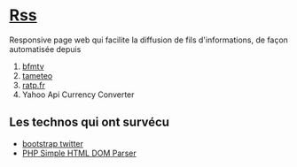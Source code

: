 [Rss](http://www.config.fr/Rss/)
===================


Responsive page web  qui facilite la diffusion de fils d'informations, de façon automatisée
depuis 

 1. [bfmtv](http://www.bfmtv.com/rss/politique/)
 2. [tameteo](http://www.tameteo.com/)
 3. [ratp.fr](http://www.ratp.fr/informer/trafic/trafic.php)
 4. Yahoo Api  Currency Converter
 

 Les technos qui ont survécu
-------------
 

 - [bootstrap twitter](http://getbootstrap.com/)
 - [PHP Simple HTML DOM Parser](http://simplehtmldom.sourceforge.net/)

